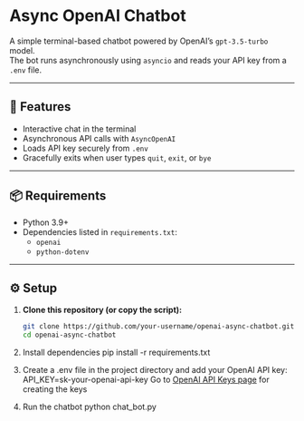 # Async OpenAI Chatbot

A simple terminal-based chatbot powered by OpenAI’s `gpt-3.5-turbo` model.  
The bot runs asynchronously using `asyncio` and reads your API key from a `.env` file.

---

## 🚀 Features
- Interactive chat in the terminal
- Asynchronous API calls with `AsyncOpenAI`
- Loads API key securely from `.env`
- Gracefully exits when user types `quit`, `exit`, or `bye`

---

## 📦 Requirements
- Python 3.9+
- Dependencies listed in `requirements.txt`:
  - `openai`
  - `python-dotenv`

---

## ⚙️ Setup

1. **Clone this repository (or copy the script):**
   ```bash
   git clone https://github.com/your-username/openai-async-chatbot.git
   cd openai-async-chatbot

2. Install dependencies
pip install -r requirements.txt

3. Create a .env file in the project directory and add your OpenAI API key:
API_KEY=sk-your-openai-api-key
Go to [OpenAI API Keys page](https://platform.openai.com/account/api-keys) for creating the keys

4. Run the chatbot
python chat_bot.py

